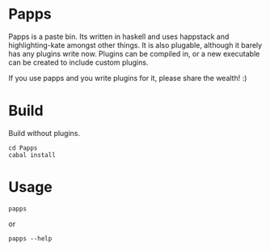 Papps
=======================

Papps is a paste bin. Its written in haskell and uses happstack and
highlighting-kate amongst other things. It is also plugable, although it barely
has any plugins write now. Plugins can be compiled in, or a new executable can be
created to include custom plugins. 

If you use papps and you write plugins for it, please share the wealth! :)

Build
================
Build without plugins.

    cd Papps
    cabal install

Usage
================

    papps

or

    papps --help



